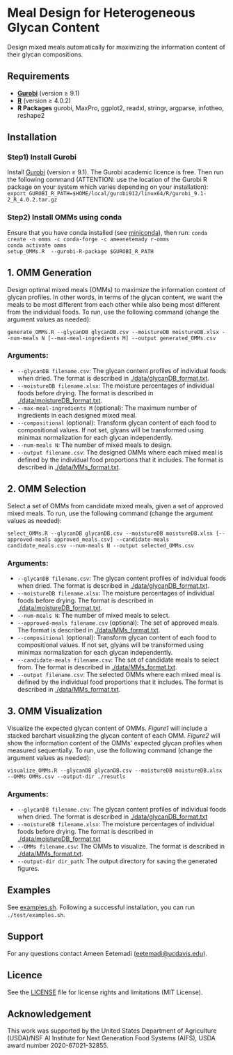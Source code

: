 # Meal Design for Heterogeneous Glycan Content
Design mixed meals automatically for maximizing the information content of their glycan compositions.

## Requirements
* **[Gurobi](https://www.gurobi.com/)** (version ≥ 9.1)
* **[R](https://www.r-project.org/)** (version ≥ 4.0.2)
* **R Packages** gurobi, MaxPro, ggplot2, readxl, stringr, argparse, infotheo, reshape2

## Installation
### Step1) Install Gurobi
Install [Gurobi](https://www.gurobi.com/) (version ≥ 9.1). The Gurobi academic licence is free. Then run the following command (ATTENTION: use the location of the Gurobi R package on your system which varies depending on your installation):
`export GUROBI_R_PATH=$HOME/local/gurobi912/linux64/R/gurobi_9.1-2_R_4.0.2.tar.gz`

### Step2) Install OMMs using conda
Ensure that you have conda installed (see [miniconda](https://docs.conda.io/en/latest/miniconda.html)), then run:
`conda create -n omms -c conda-forge -c ameenetemady r-omms`<br>
`conda activate omms`<br>
`setup_OMMs.R  --gurobi-R-package $GUROBI_R_PATH`

## 1. OMM Generation
Design optimal mixed meals (OMMs) to maximize the information content of glycan profiles. In other words, in terms of the glycan content, we want the meals to be most different from each other while also being most different from the individual foods. To run, use the following command (change the argument values as needed):

`generate_OMMs.R --glycanDB glycanDB.csv --moistureDB moistureDB.xlsx --num-meals N [--max-meal-ingredients M] --output generated_OMMs.csv`
### Arguments:
* `--glycanDB filename.csv`: The glycan content profiles of individual foods when dried. The format is described in [./data/glycanDB_format.txt](./data/glycanDB_format.txt).
* `--moistureDB filename.xlsx`: The moisture percentages of individual foods before drying. The format is described in [./data/moistureDB_format.txt](./data/moistureDB_format.txt).
* `--max-meal-ingredients M` (optional): The maximum number of ingredients in each designed mixed meal.
* `--compositional` (optional): Transform glycan content of each food to compositional values. If not set, glyans will be transformed using minimax normalization for each glycan independently.
* `--num-meals N`: The number of mixed meals to design.
* `--output filename.csv`: The designed OMMs where each mixed meal is defined by the individual food proportions that it includes. The format is described in [./data/MMs_format.txt](./data/MMs_format.txt).


## 2. OMM Selection
Select a set of OMMs from candidate mixed meals, given a set of approved mixed meals. To run, use the following command (change the argument values as needed):

`select_OMMs.R --glycanDB glycanDB.csv --moistureDB moistureDB.xlsx [--approved-meals approved_meals.csv] --candidate-meals candidate_meals.csv --num-meals N --output selected_OMMs.csv`

### Arguments:
* `--glycanDB filename.csv`: The glycan content profiles of individual foods when dried. The format is described in [./data/glycanDB_format.txt](./data/glycanDB_format.txt).
* `--moistureDB filename.xlsx`: The moisture percentages of individual foods before drying. The format is described in [./data/moistureDB_format.txt](./data/moistureDB_format.txt).
* `--num-meals N`: The number of mixed meals to select.
* `--approved-meals filename.csv` (optional): The set of approved meals. The format is described in [./data/MMs_format.txt](./data/MMs_format.txt).
* `--compositional` (optional): Transform glycan content of each food to compositional values. If not set, glyans will be transformed using minimax normalization for each glycan independently.
* `--candidate-meals filename.csv`: The set of candidate meals to select from. The format is described in [./data/MMs_format.txt](./data/MMs_format.txt).
* `--output filename.csv`: The selected OMMs where each mixed meal is defined by the individual food proportions that it includes. The format is described in [./data/MMs_format.txt](./data/MMs_format.txt).

## 3. OMM Visualization
Visualize the expected glycan content of OMMs. *Figure1* will include a stacked barchart visualizing the glycan content of each OMM. *Figure2* will show the information content of the OMMs' expected glycan profiles when measured sequentially. To run, use the following command (change the argument values as needed):

`visualize_OMMs.R --glycanDB glycanDB.csv --moistureDB moistureDB.xlsx --OMMs OMMs.csv --output-dir ./resutls`

### Arguments:
* `--glycanDB filename.csv`: The glycan content profiles of individual foods when dried. The format is described in [./data/glycanDB_format.txt](./data/glycanDB_format.txt)
* `--moistureDB filename.xlsx`: The moisture percentages of individual foods before drying. The format is described in [./data/moistureDB_format.txt](./data/moistureDB_format.txt)
* `--OMMs filename.csv`: The OMMs to visualize. The format is described in [./data/MMs_format.txt](./data/MMs_format.txt).
* `--output-dir dir_path`: The output directory for saving the generated figures.

## Examples
See [examples.sh](./test/examples.sh). Following a successful installation, you can run `./test/examples.sh`.

## Support
For any questions contact Ameen Eetemadi (eetemadi@ucdavis.edu).

## Licence
See the [LICENSE](./LICENSE) file for license rights and limitations (MIT License).

## Acknowledgement
This work was supported by the United States Department of
Agriculture (USDA)/NSF AI Institute for Next Generation Food Systems (AIFS), USDA award number 2020-67021-32855.

